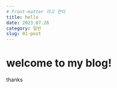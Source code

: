 ```yaml
---
# Front-matter 라고 한다
title: hello
date: 2023.07.26
category: 일반
slug: 01-post
---
```


# welcome to my blog!

thanks
